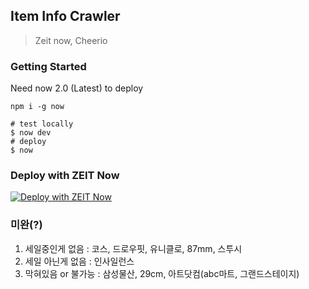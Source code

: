 ## Item Info Crawler

> Zeit now, Cheerio

### Getting Started

Need now 2.0 (Latest) to deploy

```
npm i -g now
```

```shell script
# test locally
$ now dev
# deploy
$ now
```

### Deploy with ZEIT Now

[![Deploy with ZEIT Now](https://zeit.co/button)](https://zeit.co/import/project?template=https://github.com/gywlsp/item-info-crawl)

### 미완(?)

1. 세일중인게 없음 : 코스, 드로우핏, 유니클로, 87mm, 스투시
2. 세일 아닌게 없음 : 인사일런스
3. 막혀있음 or 불가능 : 삼성물산, 29cm, 아트닷컴(abc마트, 그랜드스테이지)
